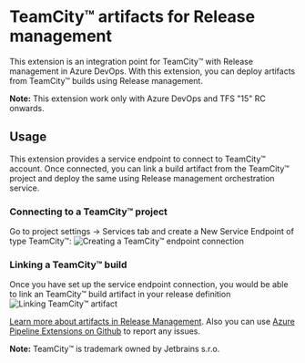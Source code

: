 # TeamCity&trade; artifacts for Release management

This extension is an integration point for TeamCity&trade; with Release management in Azure DevOps. With this extension, you can deploy artifacts from TeamCity&trade; builds using Release management. 

**Note:** This extension work only with Azure DevOps and TFS "15" RC onwards.

## Usage
This extension provides a service endpoint to connect to TeamCity&trade; account. Once connected, you can link a build artifact from the TeamCity&trade; project and deploy the same using Release management orchestration service.

### Connecting to a TeamCity&trade; project
Go to project settings -> Services tab and create a New Service Endpoint of type TeamCity&trade;:
![Creating a TeamCity&trade; endpoint connection](images/screen1.png)


### Linking a TeamCity&trade; build
Once you have set up the service endpoint connection, you would be able to link an TeamCity&trade; build artifact in your release definition
![Linking TeamCity&trade; artifact](images/screen2.png)

[Learn more about artifacts in Release Management](https://msdn.microsoft.com/library/vs/alm/release/author-release-definition/understanding-artifacts). Also you can use [Azure Pipeline Extensions on Github](https://github.com/Microsoft/azure-pipelines-extensions/issues) to report any issues.

**Note:** TeamCity&trade; is trademark owned by Jetbrains s.r.o.
